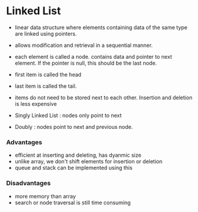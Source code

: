 # Linked List

* linear data structure where elements containing data of the same type are linked using pointers.
* allows modification and retrieval in a sequential manner.

* each element is called a node. contains data and pointer to next element.
If the pointer is null, this should be the last node.

* first item is called the head
* last item is called the tail.

* items do not need to be stored next to each other. Insertion and deletion is less expensive

* Singly Linked List : nodes only point to next
* Doubly : nodes point to next and previous node.

### Advantages
* efficient at inserting and deleting, has dyanmic size
* unlike array, we don't shift elements for insertion or deletion
* queue and stack can be implemented using this

### Disadvantages
* more memory than array
* search or node traversal is still time consuming